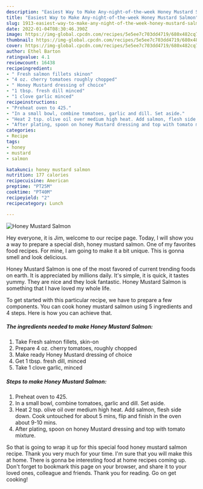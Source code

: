 ```yaml
---
description: "Easiest Way to Make Any-night-of-the-week Honey Mustard Salmon"
title: "Easiest Way to Make Any-night-of-the-week Honey Mustard Salmon"
slug: 1913-easiest-way-to-make-any-night-of-the-week-honey-mustard-salmon
date: 2022-01-04T08:30:46.390Z
image: https://img-global.cpcdn.com/recipes/5e5ee7c703dd4719/680x482cq70/honey-mustard-salmon-recipe-main-photo.jpg
thumbnail: https://img-global.cpcdn.com/recipes/5e5ee7c703dd4719/680x482cq70/honey-mustard-salmon-recipe-main-photo.jpg
cover: https://img-global.cpcdn.com/recipes/5e5ee7c703dd4719/680x482cq70/honey-mustard-salmon-recipe-main-photo.jpg
author: Ethel Barton
ratingvalue: 4.1
reviewcount: 16438
recipeingredient:
- " Fresh salmon fillets skinon"
- "4 oz. cherry tomatoes roughly chopped"
- " Honey Mustard dressing of choice"
- "1 tbsp. fresh dill minced"
- "1 clove garlic minced"
recipeinstructions:
- "Preheat oven to 425."
- "In a small bowl, combine tomatoes, garlic and dill. Set aside."
- "Heat 2 tsp. olive oil over medium high heat. Add salmon, flesh side down. Cook untouched for about 5 mins, flip and finish in the oven about 9-10 mins."
- "After plating, spoon on honey Mustard dressing and top with tomato mixture."
categories:
- Recipe
tags:
- honey
- mustard
- salmon

katakunci: honey mustard salmon 
nutrition: 177 calories
recipecuisine: American
preptime: "PT25M"
cooktime: "PT40M"
recipeyield: "2"
recipecategory: Lunch

---
```



![Honey Mustard Salmon](https://img-global.cpcdn.com/recipes/5e5ee7c703dd4719/680x482cq70/honey-mustard-salmon-recipe-main-photo.jpg)

Hey everyone, it is Jim, welcome to our recipe page. Today, I will show you a way to prepare a special dish, honey mustard salmon. One of my favorites food recipes. For mine, I am going to make it a bit unique. This is gonna smell and look delicious.

Honey Mustard Salmon is one of the most favored of current trending foods on earth. It is appreciated by millions daily. It's simple, it is quick, it tastes yummy. They are nice and they look fantastic. Honey Mustard Salmon is something that I have loved my whole life.




To get started with this particular recipe, we have to prepare a few components. You can cook honey mustard salmon using 5 ingredients and 4 steps. Here is how you can achieve that.

<!--inarticleads1-->

##### The ingredients needed to make Honey Mustard Salmon:

1. Take  Fresh salmon fillets, skin-on
1. Prepare 4 oz. cherry tomatoes, roughly chopped
1. Make ready  Honey Mustard dressing of choice
1. Get 1 tbsp. fresh dill, minced
1. Take 1 clove garlic, minced




<!--inarticleads2-->

##### Steps to make Honey Mustard Salmon:

1. Preheat oven to 425.
1. In a small bowl, combine tomatoes, garlic and dill. Set aside.
1. Heat 2 tsp. olive oil over medium high heat. Add salmon, flesh side down. Cook untouched for about 5 mins, flip and finish in the oven about 9-10 mins.
1. After plating, spoon on honey Mustard dressing and top with tomato mixture.




So that is going to wrap it up for this special food honey mustard salmon recipe. Thank you very much for your time. I'm sure that you will make this at home. There is gonna be interesting food at home recipes coming up. Don't forget to bookmark this page on your browser, and share it to your loved ones, colleague and friends. Thank you for reading. Go on get cooking!
